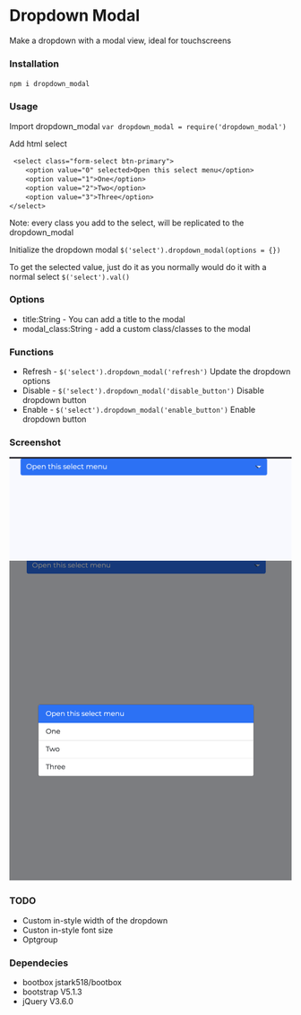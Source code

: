 # Dropdown Modal
Make a dropdown with a modal view, ideal for touchscreens

### Installation
`npm i dropdown_modal`

### Usage
Import dropdown_modal
`var dropdown_modal = require('dropdown_modal')`

Add html select
```
 <select class="form-select btn-primary">
    <option value="0" selected>Open this select menu</option>
    <option value="1">One</option>
    <option value="2">Two</option>
    <option value="3">Three</option>
</select>
```

Note: every class you add to the select, will be replicated to the dropdown_modal

Initialize the dropdown modal
`$('select').dropdown_modal(options = {})`

To get the selected value, just do it as you normally would do it with a normal select
`$('select').val()`

### Options
- title:String - You can add a title to the modal
- modal_class:String - add a custom class/classes to the modal 

### Functions
- Refresh - `$('select').dropdown_modal('refresh')` Update the dropdown options
- Disable - `$('select').dropdown_modal('disable_button')` Disable dropdown button
- Enable - `$('select').dropdown_modal('enable_button')` Enable dropdown button

### Screenshot
![](./screenshots/1.png)
![](./screenshots/2.png)

### TODO
- Custom in-style width of the dropdown
- Custon in-style font size
- Optgroup

### Dependecies
- bootbox jstark518/bootbox
- bootstrap V5.1.3
- jQuery V3.6.0
